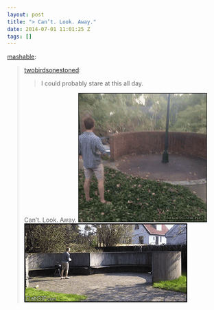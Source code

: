 ```yaml
---
layout: post
title: "> Can’t. Look. Away."
date: 2014-07-01 11:01:25 Z
tags: []
---
```

[mashable](http://mashable.tumblr.com/post/89974752234/twobirdsonestoned-i-could-probably-stare-at):

> [twobirdsonestoned](http://twobirdsonestoned.tumblr.com/post/79374712893/i-could-probably-stare-at-this-all-day):
> 
> > I could probably stare at this all day.
> 
> Can’t. Look. Away.
![](/media/2014/07/90446481508_0.gif)
![](/media/2014/07/90446481508_1.gif)
